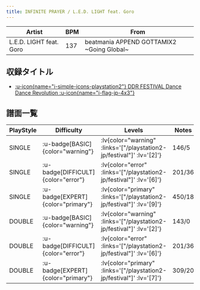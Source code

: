 ```yaml
---
title: INFINITE PRAYER / L.E.D. LIGHT feat. Goro
---
```


|Artist|BPM|From|
|------|---|----|
|L.E.D. LIGHT feat. Goro|137|beatmania APPEND GOTTAMIX2 ~Going Global~|

## 収録タイトル

- [ :u-icon{name="i-simple-icons-playstation2"} DDR FESTIVAL Dance Dance Revolution :u-icon{name="i-flag-jp-4x3"} ](/playstation2-jp/festival)

## 譜面一覧

|PlayStyle|Difficulty|Levels|Notes|Movie|
|---------|----------|------|-----|-----|
|SINGLE| :u-badge[BASIC]{color="warning"} | :lv{color="warning" :links='["/playstation2-jp/festival"]' :lv='[2]'} |146/5||
|SINGLE| :u-badge[DIFFICULT]{color="error"} | :lv{color="error" :links='["/playstation2-jp/festival"]' :lv='[6]'} |201/36||
|SINGLE| :u-badge[EXPERT]{color="primary"} | :lv{color="primary" :links='["/playstation2-jp/festival"]' :lv='[9]'} |450/18||
|DOUBLE| :u-badge[BASIC]{color="warning"} | :lv{color="warning" :links='["/playstation2-jp/festival"]' :lv='[2]'} |143/0||
|DOUBLE| :u-badge[DIFFICULT]{color="error"} | :lv{color="error" :links='["/playstation2-jp/festival"]' :lv='[6]'} |201/36||
|DOUBLE| :u-badge[EXPERT]{color="primary"} | :lv{color="primary" :links='["/playstation2-jp/festival"]' :lv='[7]'} |309/20||
